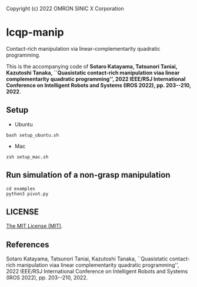Copyright (c) 2022 OMRON SINIC X Corporation

# lcqp-manip
Contact-rich manipulation via linear-complementarity quadratic programming. 

This is the accompanying code of **Sotaro Katayama, Tatsunori Taniai, Kazutoshi Tanaka, ``Quasistatic contact-rich manipulation viaa linear complementarity quadratic programming'', 2022 IEEE/RSJ International Conference on Intelligent Robots and Systems (IROS 2022), pp. 203--210, 2022**.


## Setup
- Ubuntu
```
bash setup_ubuntu.sh 
```

- Mac
```
zsh setup_mac.sh 
```


## Run simulation of a non-grasp manipulation
```
cd examples
python3 pivot.py
```

## LICENSE
[The MIT License (MIT)](https://github.com/omron-sinicx/lcqp/blob/main/LICENSE).

## References 
Sotaro Katayama, Tatsunori Taniai, Kazutoshi Tanaka, ``Quasistatic contact-rich manipulation viaa linear complementarity quadratic programming'', 2022 IEEE/RSJ International Conference on Intelligent Robots and Systems (IROS 2022), pp. 203--210, 2022.